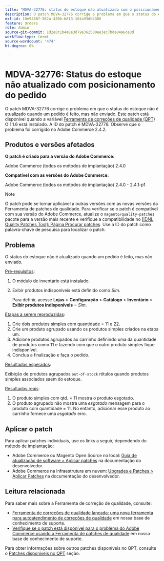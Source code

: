 ```yaml
---
title: "MDVA-32776: status do estoque não atualizado com o posicionamento do pedido"
description: O patch MDVA-32776 corrige o problema em que o status do estoque não é atualizado quando um pedido é feito, mas não enviado. Este patch está disponível quando a [Ferramenta de correções de qualidade (QPT)](https://devdocs.magento.com/guides/v2.4/comp-mgr/patching.html#mqp) 1.1.6 está instalada. A ID do patch é MDVA-32776. Observe que o problema foi corrigido no Adobe Commerce 2.4.2.
exl-id: 10e9458f-562a-480b-b813-104a93db4308
feature: Orders
role: Admin
source-git-commit: 1d2e0c1b4a8e3d79a362500ee3ec7bde84a6ce0d
workflow-type: tm+mt
source-wordcount: '474'
ht-degree: 0%

---
```


# MDVA-32776: Status do estoque não atualizado com posicionamento do pedido

O patch MDVA-32776 corrige o problema em que o status do estoque não é atualizado quando um pedido é feito, mas não enviado. Este patch está disponível quando a variável [Ferramenta de correções de qualidade (QPT)](https://devdocs.magento.com/guides/v2.4/comp-mgr/patching.html#mqp) O 1.1.6 está instalado. A ID do patch é MDVA-32776. Observe que o problema foi corrigido no Adobe Commerce 2.4.2.

## Produtos e versões afetados

**O patch é criado para a versão do Adobe Commerce:**

Adobe Commerce (todos os métodos de implantação) 2.4.0

**Compatível com as versões do Adobe Commerce:**

Adobe Commerce (todos os métodos de implantação) 2.4.0 - 2.4.1-p1

>[!NOTE]
>
>O patch pode se tornar aplicável a outras versões com as novas versões da Ferramenta de patches de qualidade. Para verificar se o patch é compatível com sua versão do Adobe Commerce, atualize o `magento/quality-patches` pacote para a versão mais recente e verifique a compatibilidade no [[!DNL Quality Patches Tool]: Página Procurar patches](https://devdocs.magento.com/quality-patches/tool.html#patch-grid). Use a ID do patch como palavra-chave de pesquisa para localizar o patch.

## Problema

O status do estoque não é atualizado quando um pedido é feito, mas não enviado.

<u>Pré-requisitos</u>:

1. O módulo de inventário está instalado.
1. Exibir produtos indisponíveis está definido como *Sim*.

   Para definir, acesse **Lojas** > **Configuração** > **Catálogo** > **Inventário** > **Exibir produtos indisponíveis** = *Sim*.

<u>Etapas a serem reproduzidas</u>:

1. Crie dois produtos simples com quantidade = 11 e 22.
1. Crie um produto agrupado usando os produtos simples criados na etapa um.
1. Adicione produtos agrupados ao carrinho definindo uma da quantidade de produtos como 11 e fazendo com que o outro produto simples fique indisponível.
1. Conclua a finalização e faça o pedido.

<u>Resultados esperados</u>:

Exibição de produtos agrupados `out-of-stock` rótulos quando produtos simples associados saem do estoque.

<u>Resultados reais</u>:

1. O produto simples com qtd. = 11 mostra o produto esgotado.
1. O produto agrupado não mostra uma *esgotado* mensagem para o produto com quantidade = 11. No entanto, adicionar esse produto ao carrinho fornece uma *esgotado* erro.

## Aplicar o patch

Para aplicar patches individuais, use os links a seguir, dependendo do método de implantação:

* Adobe Commerce ou Magento Open Source no local: [Guia de atualização de software > Aplicar patches](https://devdocs.magento.com/guides/v2.4/comp-mgr/patching/mqp.html) na documentação do desenvolvedor.
* Adobe Commerce na infraestrutura em nuvem: [Upgrades e Patches > Aplicar Patches](https://devdocs.magento.com/cloud/project/project-patch.html) na documentação do desenvolvedor.

## Leitura relacionada

Para saber mais sobre a Ferramenta de correção de qualidade, consulte:

* [Ferramenta de correções de qualidade lançada: uma nova ferramenta para autoatendimento de correções de qualidade](/help/announcements/adobe-commerce-announcements/magento-quality-patches-released-new-tool-to-self-serve-quality-patches.md) em nossa base de conhecimento de suporte.
* [Verifique se o patch está disponível para o problema do Adobe Commerce usando a Ferramenta de patches de qualidade](/help/support-tools/patches-available-in-qpt-tool/check-patch-for-magento-issue-with-magento-quality-patches.md) em nossa base de conhecimento de suporte.

Para obter informações sobre outros patches disponíveis no QPT, consulte o [Patches disponíveis no QPT](https://support.magento.com/hc/en-us/sections/360010506631-Patches-available-in-QPT-tool-) seção.
